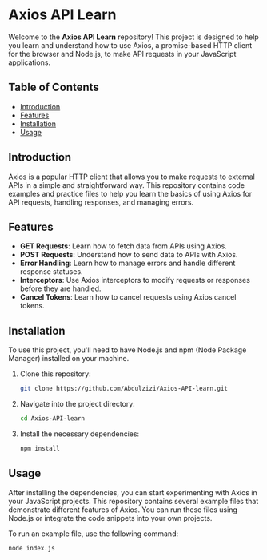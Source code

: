 # Axios API Learn

Welcome to the **Axios API Learn** repository! This project is designed to help you learn and understand how to use Axios, a promise-based HTTP client for the browser and Node.js, to make API requests in your JavaScript applications.

## Table of Contents

- [Introduction](#introduction)
- [Features](#features)
- [Installation](#installation)
- [Usage](#usage)

## Introduction

Axios is a popular HTTP client that allows you to make requests to external APIs in a simple and straightforward way. This repository contains code examples and practice files to help you learn the basics of using Axios for API requests, handling responses, and managing errors.

## Features

- **GET Requests**: Learn how to fetch data from APIs using Axios.
- **POST Requests**: Understand how to send data to APIs with Axios.
- **Error Handling**: Learn how to manage errors and handle different response statuses.
- **Interceptors**: Use Axios interceptors to modify requests or responses before they are handled.
- **Cancel Tokens**: Learn how to cancel requests using Axios cancel tokens.

## Installation

To use this project, you'll need to have Node.js and npm (Node Package Manager) installed on your machine.

1. Clone this repository:

   ```bash
   git clone https://github.com/Abdulzizi/Axios-API-learn.git
   ```

2. Navigate into the project directory:

   ```bash
   cd Axios-API-learn
   ```

3. Install the necessary dependencies:

   ```bash
   npm install
   ```

## Usage

After installing the dependencies, you can start experimenting with Axios in your JavaScript projects. This repository contains several example files that demonstrate different features of Axios. You can run these files using Node.js or integrate the code snippets into your own projects.

To run an example file, use the following command:

```bash
node index.js
